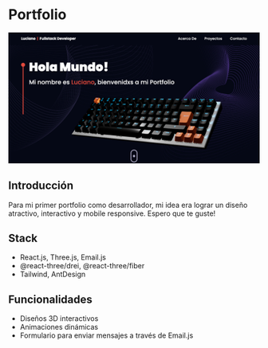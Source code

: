# Portfolio

![Portfolio](https://github.com/ChiarelliLuciano/portfolio/blob/main/src/assets/portfolio.png)

## Introducción

Para mi primer portfolio como desarrollador, mi idea era lograr un diseño atractivo, interactivo y mobile responsive. Espero que te guste!

## Stack

- React.js, Three.js, Email.js
- @react-three/drei, @react-three/fiber
- Tailwind, AntDesign

## Funcionalidades

- Diseños 3D interactivos
- Animaciones dinámicas
- Formulario para enviar mensajes a través de Email.js
